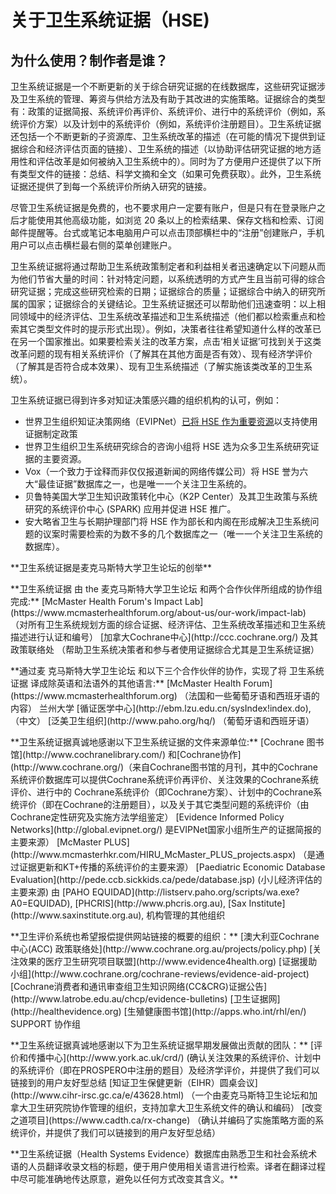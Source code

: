 # 关于卫生系统证据（HSE)

## 为什么使用？制作者是谁？

卫生系统证据是一个不断更新的关于综合研究证据的在线数据库，这些研究证据涉及卫生系统的管理、筹资与供给方法及有助于其改进的实施策略。证据综合的类型有：政策的证据简报、系统评价再评价、系统评价、进行中的系统评价（例如，系统评价方案）以及计划中的系统评价（例如，系统评价注册题目）。卫生系统证据还包括一个不断更新的子资源库、卫生系统改革的描述（在可能的情况下提供到证据综合和经济评估页面的链接）、卫生系统的描述（以协助评估研究证据的地方适用性和评估改革是如何被纳入卫生系统中的）。同时为了方便用户还提供了以下所有类型文件的链接：总结、科学文摘和全文（如果可免费获取）。此外，卫生系统证据还提供了到每一个系统评价所纳入研究的链接。

尽管卫生系统证据是免费的，也不要求用户一定要有账户，但是只有在登录账户之后才能使用其他高级功能，如浏览 20 条以上的检索结果、保存文档和检索、订阅邮件提醒等。台式或笔记本电脑用户可以点击顶部横栏中的“注册”创建账户，手机用户可以点击横栏最右侧的菜单创建账户。

卫生系统证据将通过帮助卫生系统政策制定者和利益相关者迅速确定以下问题从而为他们节省大量的时间：针对特定问题，以系统透明的方式产生且当前可得的综合研究证据；完成这些研究检索的日期；证据综合的质量；证据综合中纳入的研究所属的国家；证据综合的关键结论。卫生系统证据还可以帮助他们迅速查明：以上相同领域中的经济评估、卫生系统改革描述和卫生系统描述（他们都以检索重点和检索其它类型文件时的提示形式出现）。例如，决策者往往希望知道什么样的改革已在另一个国家推出。如果要检索关注的改革方案，点击‘相关证据’可找到关于这类改革问题的现有相关系统评价（了解其在其他方面是否有效）、现有经济学评价（了解其是否符合成本效果）、现有卫生系统描述（了解实施该类改革的卫生系统）。

卫生系统证据已得到许多对知证决策感兴趣的组织机构的认可，例如：

- 世界卫生组织知证决策网络（EVIPNet）[已将 HSE 作为重要资源](https://www.who.int/evidence/resources/en/)以支持使用证据制定政策
- 世界卫生组织卫生系统研究综合的咨询小组将 HSE 选为众多卫生系统研究证据的主要资源。
- Vox（一个致力于诠释而非仅仅报道新闻的网络传媒公司）将 HSE 誉为六大“最佳证据”数据库之一，也是唯一一个关注卫生系统的。
- 贝鲁特美国大学卫生知识政策转化中心（K2P Center）及其卫生政策与系统研究的系统评价中心 (SPARK) 应用并促进 HSE 推广。
- 安大略省卫生与长期护理部门将 HSE 作为部长和内阁在形成解决卫生系统问题的议案时需要检索的为数不多的几个数据库之一（唯一一个关注卫生系统的数据库）。

<footer>
  <p class="text-center">**卫生系统证据是麦克马斯特大学卫生论坛的创举**</p>

  <p class="text-center">**卫生系统证据 由 the 麦克马斯特大学卫生论坛 和两个合作伙伴所组成的协作组完成:**  
  [McMaster Health Forum's Impact Lab](https://www.mcmasterhealthforum.org/about-us/our-work/impact-lab) （对所有卫生系统规划方面的综合证据、经济评估、卫生系统改革描述和卫生系统描述进行认证和编号）  
  [加拿大Cochrane中心](http://ccc.cochrane.org/) 及其 政策联络处 （帮助卫生系统决策者和参与者使用证据综合尤其是卫生系统证据）</p>

  <p class="text-center">**通过麦 克马斯特大学卫生论坛 和以下三个合作伙伴的协作，实现了将 卫生系统证据 译成除英语和法语外的其他语言:**  
  [McMaster Health Forum](https://www.mcmasterhealthforum.org) （法国和一些葡萄牙语和西班牙语的内容）
  兰州大学 [循证医学中心](http://ebm.lzu.edu.cn/sysIndex!index.do), （中文）  
  [泛美卫生组织](http://www.paho.org/hq/) （葡萄牙语和西班牙语）</p>

  <p class="text-center">**卫生系统证据真诚地感谢以下卫生系统证据的文件来源单位:**  
  [Cochrane 图书馆](http://www.cochranelibrary.com/) 和[Cochrane协作](http://www.cochrane.org/)（来自Cochrane图书馆的月刊，其中的Cochrane系统评价数据库可以提供Cochrane系统评价再评价、关注效果的Cochrane系统评价、进行中的 Cochrane系统评价（即Cochrane方案）、计划中的Cochrane系统评价（即在Cochrane的注册题目），以及关于其它类型问题的系统评价（由Cochrane定性研究及实施方法学组鉴定）  
  [Evidence Informed Policy Networks](http://global.evipnet.org/) 是EVIPNet国家小组所生产的证据简报的主要来源）  
  [McMaster PLUS](http://www.mcmasterhkr.com/HIRU_McMaster_PLUS_projects.aspx) （是通过证据更新和KT+传播的系统评价的主要来源）  
  [Paediatric Economic Database Evaluation](http://pede.ccb.sickkids.ca/pede/database.jsp) (小儿经济评估的主要来源)  
  由 [PAHO EQUIDAD](http://listserv.paho.org/scripts/wa.exe?A0=EQUIDAD), [PHCRIS](http://www.phcris.org.au), [Sax Institute](http://www.saxinstitute.org.au), 机构管理的其他组织</p>

  <p class="text-center">**卫生评价系统也希望报偿提供网站链接的概要的组织：**  
  [澳大利亚Cochrane中心(ACC) 政策联络处](http://www.cochrane.org.au/projects/policy.php)  
  [关注效果的医疗卫生研究项目联盟](http://www.evidence4health.org)  
  [证据援助小组](http://www.cochrane.org/cochrane-reviews/evidence-aid-project)  
  [Cochrane消费者和通讯审查组卫生知识网络(CC&CRG)证据公告](http://www.latrobe.edu.au/chcp/evidence-bulletins)  
  [卫生证据网](http://healthevidence.org)   
  [生殖健康图书馆](http://apps.who.int/rhl/en/)  
  SUPPORT 协作组  </p>

  <p class="text-center">**卫生系统证据真诚地感谢以下为卫生系统证据早期发展做出贡献的团队：**  
  [评价和传播中心](http://www.york.ac.uk/crd/)  
  (确认关注效果的系统评价、计划中的系统评价（即在PROSPERO中注册的题目）及经济学评价，并提供了我们可以链接到的用户友好型总结  
  [知证卫生保健更新（EIHR）圆桌会议](http://www.cihr-irsc.gc.ca/e/43628.html)  
 （一个由麦克马斯特卫生论坛和加拿大卫生研究院协作管理的组织，支持加拿大卫生系统文件的确认和编码）  
  [改变之道项目](https://www.cadth.ca/rx-change)  
  （确认并编码了实施策略方面的系统评价，并提供了我们可以链接到的用户友好型总结）
  </p>
  <p class="text-center">**卫生系统证据（Health Systems Evidence）数据库由熟悉卫生和社会系统术语的人员翻译收录文档的标题，便于用户使用相关语言进行检索。译者在翻译过程中尽可能准确地传达原意，避免以任何方式改变其含义。**</p>
</footer>
